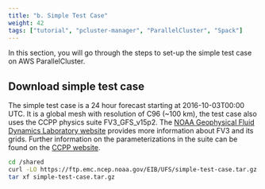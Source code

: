```yaml
---
title: "b. Simple Test Case"
weight: 42
tags: ["tutorial", "pcluster-manager", "ParallelCluster", "Spack"]
---
```


In this section, you will go through the steps to set-up the simple test case on AWS ParallelCluster.

## Download simple test case

The simple test case is a 24 hour forecast starting at 2016-10-03T00:00 UTC.
It is a global mesh with resolution of C96 (~100 km), the test case also uses
the CCPP physics suite FV3_GFS_v15p2. The [NOAA Geophysical
Fluid Dynamics Laboratory website](https://www.gfdl.noaa.gov/fv3/) provides more
information about FV3 and its grids. Further information on the parameterizations
in the suite can be found on the [CCPP website](https://ccpp-techdoc.readthedocs.io/en/latest/Overview.html).


```bash
cd /shared
curl -LO https://ftp.emc.ncep.noaa.gov/EIB/UFS/simple-test-case.tar.gz
tar xf simple-test-case.tar.gz
```

